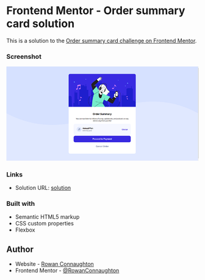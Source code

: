 # Frontend Mentor - Order summary card solution

This is a solution to the [Order summary card challenge on Frontend Mentor](https://www.frontendmentor.io/challenges/order-summary-component-QlPmajDUj). 

### Screenshot

![](/screenshots/desktop.png)



### Links

- Solution URL: [solution](https://rowanconnaughton.github.io/Frontend-Mentor-Order-summary-card-solution/index.html)



### Built with

- Semantic HTML5 markup
- CSS custom properties
- Flexbox



## Author

- Website - [Rowan Connaughton](https://rowanconnaughton.com/)
- Frontend Mentor - [@RowanConnaughton](https://www.frontendmentor.io/profile/RowanConnaughton)
